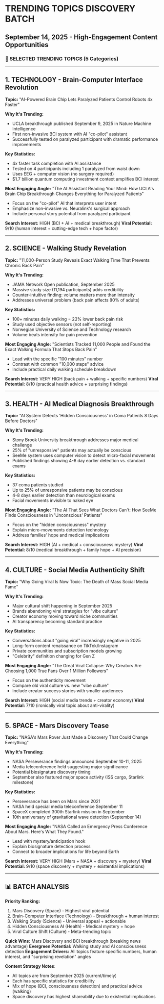 # TRENDING TOPICS DISCOVERY BATCH
## September 14, 2025 - High-Engagement Content Opportunities

### 🎯 SELECTED TRENDING TOPICS (5 Categories)

---

## 1. **TECHNOLOGY** - Brain-Computer Interface Revolution
**Topic:** "AI-Powered Brain Chip Lets Paralyzed Patients Control Robots 4x Faster"

**Why It's Trending:**
- UCLA breakthrough published September 9, 2025 in Nature Machine Intelligence
- First non-invasive BCI system with AI "co-pilot" assistant
- Successfully tested on paralyzed participant with dramatic performance improvements

**Key Statistics:**
- 4x faster task completion with AI assistance
- Tested on 4 participants including 1 paralyzed from waist down
- Uses EEG + computer vision (no surgery required)
- $1.7 billion quantum computing investment context amplifies BCI interest

**Most Engaging Angle:**
"The AI Assistant Reading Your Mind: How UCLA's Brain Chip Breakthrough Changes Everything for Paralyzed Patients"
- Focus on the "co-pilot" AI that interprets user intent
- Emphasize non-invasive vs. Neuralink's surgical approach
- Include personal story potential from paralyzed participant

**Search Interest:** HIGH (BCI + AI + medical breakthrough)
**Viral Potential:** 9/10 (human interest + cutting-edge tech + hope factor)

---

## 2. **SCIENCE** - Walking Study Revelation
**Topic:** "11,000-Person Study Reveals Exact Walking Time That Prevents Chronic Back Pain"

**Why It's Trending:**
- JAMA Network Open publication, September 2025
- Massive study size (11,194 participants) adds credibility
- Counter-intuitive finding: volume matters more than intensity
- Addresses universal problem (back pain affects 80% of adults)

**Key Statistics:**
- 100+ minutes daily walking = 23% lower back pain risk
- Study used objective sensors (not self-reporting)
- Norwegian University of Science and Technology research
- Volume beats intensity for pain prevention

**Most Engaging Angle:**
"Scientists Tracked 11,000 People and Found the Exact Walking Formula That Stops Back Pain"
- Lead with the specific "100 minutes" number
- Contrast with common "10,000 steps" advice
- Include practical daily walking schedule breakdown

**Search Interest:** VERY HIGH (back pain + walking + specific numbers)
**Viral Potential:** 8/10 (practical health advice + surprising findings)

---

## 3. **HEALTH** - AI Medical Diagnosis Breakthrough
**Topic:** "AI System Detects 'Hidden Consciousness' in Coma Patients 8 Days Before Doctors"

**Why It's Trending:**
- Stony Brook University breakthrough addresses major medical challenge
- 25% of "unresponsive" patients may actually be conscious
- SeeMe system uses computer vision to detect micro-facial movements
- Published findings showing 4-8 day earlier detection vs. standard exams

**Key Statistics:**
- 37 coma patients studied
- Up to 25% of unresponsive patients may be conscious
- 4-8 days earlier detection than neurological exams
- Facial movements invisible to naked eye

**Most Engaging Angle:**
"The AI That Sees What Doctors Can't: How SeeMe Finds Consciousness in 'Unconscious' Patients"
- Focus on the "hidden consciousness" mystery
- Explain micro-movements detection technology
- Address families' hope and medical implications

**Search Interest:** HIGH (AI + medical + consciousness mystery)
**Viral Potential:** 8/10 (medical breakthrough + family hope + AI precision)

---

## 4. **CULTURE** - Social Media Authenticity Shift
**Topic:** "Why Going Viral Is Now Toxic: The Death of Mass Social Media Fame"

**Why It's Trending:**
- Major cultural shift happening in September 2025
- Brands abandoning viral strategies for "vibe culture"
- Creator economy moving toward niche communities
- AI transparency becoming standard practice

**Key Statistics:**
- Conversations about "going viral" increasingly negative in 2025
- Long-form content renaissance on TikTok/Instagram
- Private communities and subscription models growing
- "Celebrity" definition changing for Gen Z

**Most Engaging Angle:**
"The Great Viral Collapse: Why Creators Are Choosing 1,000 True Fans Over 1 Million Followers"
- Focus on the authenticity movement
- Compare old viral culture vs. new "vibe culture"
- Include creator success stories with smaller audiences

**Search Interest:** HIGH (social media trends + creator economy)
**Viral Potential:** 7/10 (ironically viral topic about anti-virality)

---

## 5. **SPACE** - Mars Discovery Tease
**Topic:** "NASA's Mars Rover Just Made a Discovery That Could Change Everything"

**Why It's Trending:**
- NASA Perseverance findings announced September 10-11, 2025
- Media teleconference held suggesting major significance
- Potential biosignature discovery timing
- September also featured major space activity (ISS cargo, Starlink milestone)

**Key Statistics:**
- Perseverance has been on Mars since 2021
- NASA held special media teleconference September 11
- SpaceX completed 300th Starlink mission in September
- 10th anniversary of gravitational wave detection (September 14)

**Most Engaging Angle:**
"NASA Called an Emergency Press Conference About Mars. Here's What They Found."
- Lead with mystery/anticipation hook
- Explain biosignature detection process
- Connect to broader implications for life beyond Earth

**Search Interest:** VERY HIGH (Mars + NASA + discovery + mystery)
**Viral Potential:** 9/10 (space discovery + mystery + existential implications)

---

## 📊 BATCH ANALYSIS

**Priority Ranking:**
1. Mars Discovery (Space) - Highest viral potential
2. Brain-Computer Interface (Technology) - Breakthrough + human interest
3. Walking Study (Science) - Universal appeal + actionable
4. Hidden Consciousness AI (Health) - Medical mystery + hope
5. Viral Culture Shift (Culture) - Meta-trending topic

**Quick Wins:** Mars Discovery and BCI breakthrough (breaking news advantage)
**Evergreen Potential:** Walking study and AI consciousness detection
**Engagement Drivers:** All topics feature specific numbers, human interest, and "surprising revelation" angles

**Content Strategy Notes:**
- All topics are from September 2025 (current/timely)
- Each has specific statistics for credibility
- Mix of hope (BCI, consciousness detection) and practical advice (walking)
- Space discovery has highest shareability due to existential implications